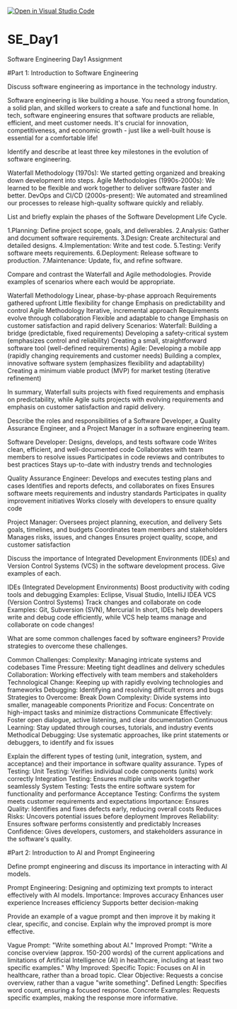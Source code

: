 [![Open in Visual Studio Code](https://classroom.github.com/assets/open-in-vscode-2e0aaae1b6195c2367325f4f02e2d04e9abb55f0b24a779b69b11b9e10269abc.svg)](https://classroom.github.com/online_ide?assignment_repo_id=15572416&assignment_repo_type=AssignmentRepo)
# SE_Day1

Software Engineering Day1 Assignment

#Part 1: Introduction to Software Engineering

Discuss software engineering as importance in the technology industry.

Software engineering is like building a house. You need a strong foundation, a solid plan, and skilled workers to create a safe and functional home. In tech, software engineering ensures that software products are reliable, efficient, and meet customer needs. It's crucial for innovation, competitiveness, and economic growth - just like a well-built house is essential for a comfortable life!

Identify and describe at least three key milestones in the evolution of software engineering.

Waterfall Methodology (1970s): We started getting organized and breaking down development into steps. Agile Methodologies (1990s-2000s): We learned to be flexible and work together to deliver software faster and better. DevOps and CI/CD (2000s-present): We automated and streamlined our processes to release high-quality software quickly and reliably.

List and briefly explain the phases of the Software Development Life Cycle.

1.Planning: Define project scope, goals, and deliverables.
2.Analysis: Gather and document software requirements.
3.Design: Create architectural and detailed designs.
4.Implementation: Write and test code.
5.Testing: Verify software meets requirements.
6.Deployment: Release software to production.
7.Maintenance: Update, fix, and refine software.

Compare and contrast the Waterfall and Agile methodologies. Provide examples of scenarios where each would be appropriate.


Waterfall Methodology Linear, phase-by-phase approach Requirements gathered upfront Little flexibility for change Emphasis on predictability and control Agile Methodology Iterative, incremental approach Requirements evolve through collaboration Flexible and adaptable to change Emphasis on customer satisfaction and rapid delivery Scenarios: Waterfall: Building a bridge (predictable, fixed requirements) Developing a safety-critical system (emphasizes control and reliability) Creating a small, straightforward software tool (well-defined requirements) Agile: Developing a mobile app (rapidly changing requirements and customer needs) Building a complex, innovative software system (emphasizes flexibility and adaptability) Creating a minimum viable product (MVP) for market testing (iterative refinement)

In summary, Waterfall suits projects with fixed requirements and emphasis on predictability, while Agile suits projects with evolving requirements and emphasis on customer satisfaction and rapid delivery.

Describe the roles and responsibilities of a Software Developer, a Quality Assurance Engineer, and a Project Manager in a software engineering team.

Software Developer: Designs, develops, and tests software code Writes clean, efficient, and well-documented code Collaborates with team members to resolve issues Participates in code reviews and contributes to best practices Stays up-to-date with industry trends and technologies

Quality Assurance Engineer: Develops and executes testing plans and cases Identifies and reports defects, and collaborates on fixes Ensures software meets requirements and industry standards Participates in quality improvement initiatives Works closely with developers to ensure quality code

Project Manager: Oversees project planning, execution, and delivery Sets goals, timelines, and budgets Coordinates team members and stakeholders Manages risks, issues, and changes Ensures project quality, scope, and customer satisfaction

Discuss the importance of Integrated Development Environments (IDEs) and Version Control Systems (VCS) in the software development process. Give examples of each.

IDEs (Integrated Development Environments) Boost productivity with coding tools and debugging Examples: Eclipse, Visual Studio, IntelliJ IDEA VCS (Version Control Systems) Track changes and collaborate on code Examples: Git, Subversion (SVN), Mercurial In short, IDEs help developers write and debug code efficiently, while VCS help teams manage and collaborate on code changes!

What are some common challenges faced by software engineers? Provide strategies to overcome these challenges.



Common Challenges: Complexity: Managing intricate systems and codebases Time Pressure: Meeting tight deadlines and delivery schedules Collaboration: Working effectively with team members and stakeholders Technological Change: Keeping up with rapidly evolving technologies and frameworks Debugging: Identifying and resolving difficult errors and bugs Strategies to Overcome: Break Down Complexity: Divide systems into smaller, manageable components Prioritize and Focus: Concentrate on high-impact tasks and minimize distractions Communicate Effectively: Foster open dialogue, active listening, and clear documentation Continuous Learning: Stay updated through courses, tutorials, and industry events Methodical Debugging: Use systematic approaches, like print statements or debuggers, to identify and fix issues

Explain the different types of testing (unit, integration, system, and acceptance) and their importance in software quality assurance.
 Types of Testing: Unit Testing: Verifies individual code components (units) work correctly Integration Testing: Ensures multiple units work together seamlessly System Testing: Tests the entire software system for functionality and performance Acceptance Testing: Confirms the system meets customer requirements and expectations Importance: Ensures Quality: Identifies and fixes defects early, reducing overall costs Reduces Risks: Uncovers potential issues before deployment Improves Reliability: Ensures software performs consistently and predictably Increases Confidence: Gives developers, customers, and stakeholders assurance in the software's quality.

#Part 2: Introduction to AI and Prompt Engineering

Define prompt engineering and discuss its importance in interacting with AI models.


Prompt Engineering: Designing and optimizing text prompts to interact effectively with AI models. Importance: Improves accuracy Enhances user experience Increases efficiency Supports better decision-making

Provide an example of a vague prompt and then improve it by making it clear, specific, and concise. Explain why the improved prompt is more effective.



Vague Prompt: "Write something about AI." Improved Prompt: "Write a concise overview (approx. 150-200 words) of the current applications and limitations of Artificial Intelligence (AI) in healthcare, including at least two specific examples." Why Improved: Specific Topic: Focuses on AI in healthcare, rather than a broad topic. Clear Objective: Requests a concise overview, rather than a vague "write something". Defined Length: Specifies word count, ensuring a focused response. Concrete Examples: Requests specific examples, making the response more informative.
